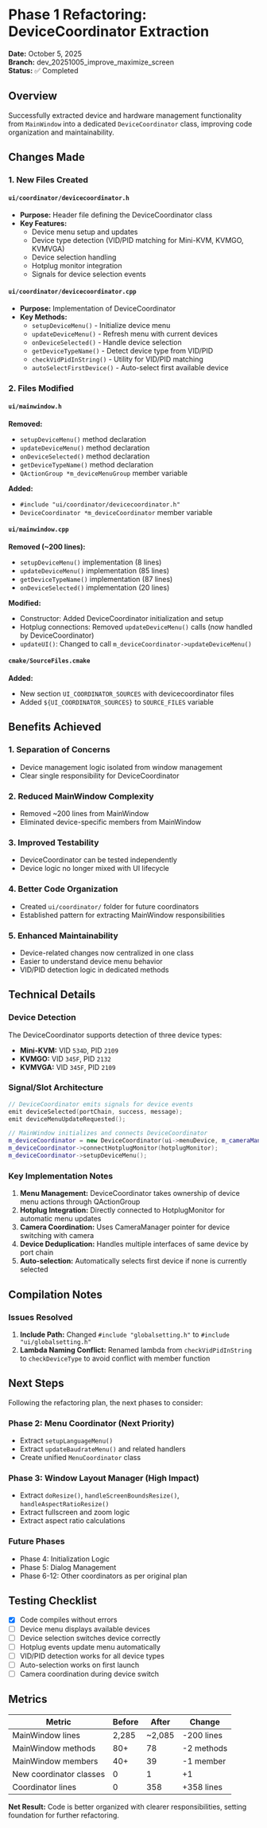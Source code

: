# Phase 1 Refactoring: DeviceCoordinator Extraction

**Date:** October 5, 2025  
**Branch:** dev_20251005_improve_maximize_screen  
**Status:** ✅ Completed

## Overview

Successfully extracted device and hardware management functionality from `MainWindow` into a dedicated `DeviceCoordinator` class, improving code organization and maintainability.

## Changes Made

### 1. New Files Created

#### `ui/coordinator/devicecoordinator.h`
- **Purpose:** Header file defining the DeviceCoordinator class
- **Key Features:**
  - Device menu setup and updates
  - Device type detection (VID/PID matching for Mini-KVM, KVMGO, KVMVGA)
  - Device selection handling
  - Hotplug monitor integration
  - Signals for device selection events

#### `ui/coordinator/devicecoordinator.cpp`
- **Purpose:** Implementation of DeviceCoordinator
- **Key Methods:**
  - `setupDeviceMenu()` - Initialize device menu
  - `updateDeviceMenu()` - Refresh menu with current devices
  - `onDeviceSelected()` - Handle device selection
  - `getDeviceTypeName()` - Detect device type from VID/PID
  - `checkVidPidInString()` - Utility for VID/PID matching
  - `autoSelectFirstDevice()` - Auto-select first available device

### 2. Files Modified

#### `ui/mainwindow.h`
**Removed:**
- `setupDeviceMenu()` method declaration
- `updateDeviceMenu()` method declaration
- `onDeviceSelected()` method declaration
- `getDeviceTypeName()` method declaration
- `QActionGroup *m_deviceMenuGroup` member variable

**Added:**
- `#include "ui/coordinator/devicecoordinator.h"`
- `DeviceCoordinator *m_deviceCoordinator` member variable

#### `ui/mainwindow.cpp`
**Removed (~200 lines):**
- `setupDeviceMenu()` implementation (8 lines)
- `updateDeviceMenu()` implementation (85 lines)
- `getDeviceTypeName()` implementation (87 lines)
- `onDeviceSelected()` implementation (20 lines)

**Modified:**
- Constructor: Added DeviceCoordinator initialization and setup
- Hotplug connections: Removed `updateDeviceMenu()` calls (now handled by DeviceCoordinator)
- `updateUI()`: Changed to call `m_deviceCoordinator->updateDeviceMenu()`

#### `cmake/SourceFiles.cmake`
**Added:**
- New section `UI_COORDINATOR_SOURCES` with devicecoordinator files
- Added `${UI_COORDINATOR_SOURCES}` to `SOURCE_FILES` variable

## Benefits Achieved

### 1. **Separation of Concerns**
- Device management logic isolated from window management
- Clear single responsibility for DeviceCoordinator

### 2. **Reduced MainWindow Complexity**
- Removed ~200 lines from MainWindow
- Eliminated device-specific members from MainWindow

### 3. **Improved Testability**
- DeviceCoordinator can be tested independently
- Device logic no longer mixed with UI lifecycle

### 4. **Better Code Organization**
- Created `ui/coordinator/` folder for future coordinators
- Established pattern for extracting MainWindow responsibilities

### 5. **Enhanced Maintainability**
- Device-related changes now centralized in one class
- Easier to understand device menu behavior
- VID/PID detection logic in dedicated methods

## Technical Details

### Device Detection
The DeviceCoordinator supports detection of three device types:
- **Mini-KVM:** VID `534D`, PID `2109`
- **KVMGO:** VID `345F`, PID `2132`
- **KVMVGA:** VID `345F`, PID `2109`

### Signal/Slot Architecture
```cpp
// DeviceCoordinator emits signals for device events
emit deviceSelected(portChain, success, message);
emit deviceMenuUpdateRequested();

// MainWindow initializes and connects DeviceCoordinator
m_deviceCoordinator = new DeviceCoordinator(ui->menuDevice, m_cameraManager, this);
m_deviceCoordinator->connectHotplugMonitor(hotplugMonitor);
m_deviceCoordinator->setupDeviceMenu();
```

### Key Implementation Notes

1. **Menu Management:** DeviceCoordinator takes ownership of device menu actions through QActionGroup
2. **Hotplug Integration:** Directly connected to HotplugMonitor for automatic menu updates
3. **Camera Coordination:** Uses CameraManager pointer for device switching with camera
4. **Device Deduplication:** Handles multiple interfaces of same device by port chain
5. **Auto-selection:** Automatically selects first device if none is currently selected

## Compilation Notes

### Issues Resolved
1. **Include Path:** Changed `#include "globalsetting.h"` to `#include "ui/globalsetting.h"`
2. **Lambda Naming Conflict:** Renamed lambda from `checkVidPidInString` to `checkDeviceType` to avoid conflict with member function

## Next Steps

Following the refactoring plan, the next phases to consider:

### Phase 2: Menu Coordinator (Next Priority)
- Extract `setupLanguageMenu()`
- Extract `updateBaudrateMenu()` and related handlers
- Create unified `MenuCoordinator` class

### Phase 3: Window Layout Manager (High Impact)
- Extract `doResize()`, `handleScreenBoundsResize()`, `handleAspectRatioResize()`
- Extract fullscreen and zoom logic
- Extract aspect ratio calculations

### Future Phases
- Phase 4: Initialization Logic
- Phase 5: Dialog Management
- Phase 6-12: Other coordinators as per original plan

## Testing Checklist

- [x] Code compiles without errors
- [ ] Device menu displays available devices
- [ ] Device selection switches device correctly
- [ ] Hotplug events update menu automatically
- [ ] VID/PID detection works for all device types
- [ ] Auto-selection works on first launch
- [ ] Camera coordination during device switch

## Metrics

| Metric | Before | After | Change |
|--------|--------|-------|--------|
| MainWindow lines | 2,285 | ~2,085 | -200 lines |
| MainWindow methods | 80+ | 78 | -2 methods |
| MainWindow members | 40+ | 39 | -1 member |
| New coordinator classes | 0 | 1 | +1 |
| Coordinator lines | 0 | 358 | +358 lines |

**Net Result:** Code is better organized with clearer responsibilities, setting foundation for further refactoring.
